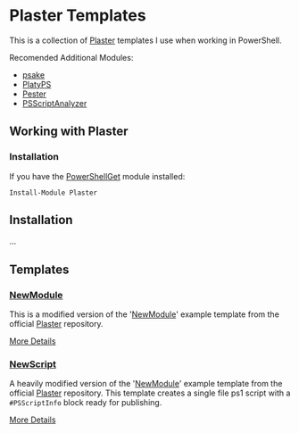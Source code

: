 # Plaster Templates

This is a collection of [Plaster](https://github.com/PowerShell/Plaster) templates I use when working in PowerShell.

Recomended Additional Modules:

* [psake](https://github.com/psake/psake)
* [PlatyPS](https://github.com/PowerShell/platyPS)
* [Pester](https://github.com/pester/Pester)
* [PSScriptAnalyzer](https://github.com/PowerShell/PSScriptAnalyzer)

## Working with Plaster

### Installation

If you have the [PowerShellGet](https://docs.microsoft.com/en-us/powershell/gallery/readme) module installed:

```
Install-Module Plaster
```

## Installation

...

## Templates

### [NewModule](docs/About_NewModule.md)

This is a modified version of the '[NewModule](https://github.com/PowerShell/Plaster/tree/master/examples/NewModule)' example template from the official [Plaster](https://github.com/PowerShell/Plaster) repository.

[More Details](NewModule/README.md)

### [NewScript](docs/About_NewScript.md)

A heavily modified version of the '[NewModule](https://github.com/PowerShell/Plaster/tree/master/examples/NewModule)' example template from the official [Plaster](https://github.com/PowerShell/Plaster) repository. This template creates a single file ps1 script with a `#PSScriptInfo` block ready for publishing.

[More Details](NewScript/README.md)